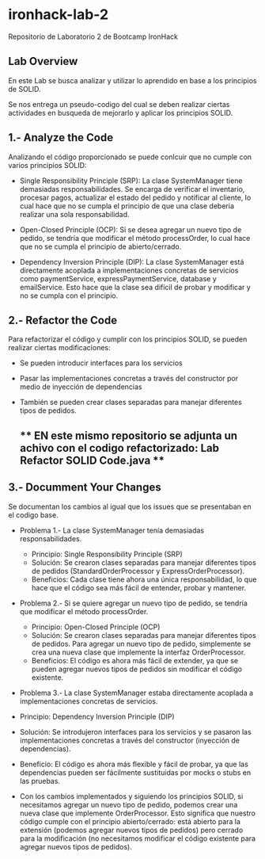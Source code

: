 # ironhack-lab-2
Repositorio de Laboratorio 2 de Bootcamp IronHack

## Lab Overview

En este Lab se busca analizar y utilizar lo aprendido en base a los principios de SOLID.

Se nos entrega un pseudo-codigo del cual se deben realizar ciertas actividades en busqueda de mejorarlo y aplicar los principios SOLID.

## 1.- Analyze the Code

Analizando el código proporcionado se puede conlcuir que no cumple con varios principios SOLID:  

- Single Responsibility Principle (SRP): La clase SystemManager tiene demasiadas responsabilidades. Se encarga de verificar el inventario, procesar pagos, actualizar el estado del pedido y notificar al cliente, lo cual hace que no se cumpla el principio de que una clase deberia realizar una sola responsabilidad.
    
- Open-Closed Principle (OCP): Si se desea agregar un nuevo tipo de pedido, se tendría que modificar el método processOrder, lo cual hace que no se cumpla el principio de abierto/cerrado.
    
- Dependency Inversion Principle (DIP): La clase SystemManager está directamente acoplada a implementaciones concretas de servicios como paymentService, expressPaymentService, database y emailService. Esto hace que la clase sea difícil de probar y modificar y no se cumpla con el principio.

## 2.- Refactor the Code

Para refactorizar el código y cumplir con los principios SOLID, se pueden realizar ciertas modificaciones:

- Se pueden introducir interfaces para los servicios
- Pasar las implementaciones concretas a través del constructor por medio de inyección de dependencias
- También se pueden crear clases separadas para manejar diferentes tipos de pedidos.

  ## ** EN este mismo repositorio se adjunta un achivo con el codigo refactorizado: Lab Refactor SOLID Code.java **

## 3.- Documment Your Changes

Se documentan los cambios al igual que los issues que se presentaban en el codigo base.

- Problema 1.- La clase SystemManager tenía demasiadas responsabilidades.
  - Principio: Single Responsibility Principle (SRP)
  - Solución: Se crearon clases separadas para manejar diferentes tipos de pedidos (StandardOrderProcessor y ExpressOrderProcessor).
  - Beneficios: Cada clase tiene ahora una única responsabilidad, lo que hace que el código sea más fácil de entender, probar y mantener.  

- Problema 2.- Si se quiere agregar un nuevo tipo de pedido, se tendría que modificar el método processOrder.
  - Principio: Open-Closed Principle (OCP)
  - Solución: Se crearon clases separadas para manejar diferentes tipos de pedidos. Para agregar un nuevo tipo de pedido, simplemente se crea una nueva clase que implemente la interfaz OrderProcessor.
  - Beneficios: El código es ahora más fácil de extender, ya que se pueden agregar nuevos tipos de pedidos sin modificar el código existente.

- Problema 3.- La clase SystemManager estaba directamente acoplada a implementaciones concretas de servicios.
- Principio: Dependency Inversion Principle (DIP)
- Solución: Se introdujeron interfaces para los servicios y se pasaron las implementaciones concretas a través del constructor (inyección de dependencias).
- Beneficio: El código es ahora más flexible y fácil de probar, ya que las dependencias pueden ser fácilmente sustituidas por mocks o stubs en las pruebas.

- Con los cambios implementados y siguiendo los principios SOLID, si necesitamos agregar un nuevo tipo de pedido, podemos crear una nueva clase que implemente OrderProcessor. Esto significa que nuestro código cumple con el principio abierto/cerrado: está abierto para la extensión (podemos agregar nuevos tipos de pedidos) pero cerrado para la modificación (no necesitamos modificar el código existente para agregar nuevos tipos de pedidos).
